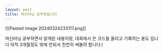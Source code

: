 ```yaml
---
layout: post
title: 머신러닝 공부장입니다
---
```

![[Pasted image 20240324233117.png]]

머신러닝 공부하면서 알게된 내용이랑, 대회에서 쓴 코드들 올리고 기록하는 용도 입니다
아직 3개월정도 밖에 안되서 천천히 써볼려 합니다:)
